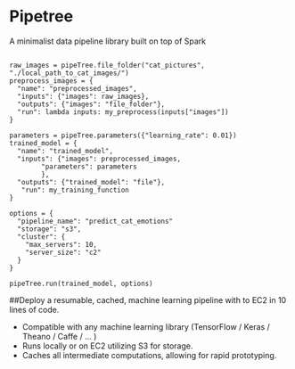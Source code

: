 # Pipetree
A minimalist data pipeline library built on top of Spark


```

raw_images = pipeTree.file_folder("cat_pictures", "./local_path_to_cat_images/")
preprocess_images = {
  "name": "preprocessed_images",
  "inputs": {"images": raw_images},
  "outputs": {"images": "file_folder"},
  "run": lambda inputs: my_preprocess(inputs["images"])
}

parameters = pipeTree.parameters({"learning_rate": 0.01})
trained_model = {
  "name": "trained_model",
  "inputs": {"images": preprocessed_images,
  	    "parameters": parameters
  	    },
  "outputs": {"trained_model": "file"},
   "run": my_training_function
}

options = {
  "pipeline_name": "predict_cat_emotions"
  "storage": "s3",
  "cluster": {
    "max_servers": 10,
    "server_size": "c2"
  }	
}

pipeTree.run(trained_model, options)
```


##Deploy a resumable, cached, machine learning pipeline with to EC2 in 10 lines of code. 

* Compatible with any machine learning library (TensorFlow / Keras / Theano / Caffe / ... )
* Runs locally or on EC2 utilizing S3 for storage.
* Caches all intermediate computations, allowing for rapid prototyping.

